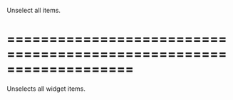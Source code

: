 <!--**
/*-------------------------------------------
    Auto-generated file. Do not modify.
-------------------------------------------

**-->
<!--d-->
Unselect all items.
<!--/d-->
===================================================================
===================================================================

<!--shortDescription-->
Unselects all widget items.
<!--/shortDescription-->

<!--fullDescription-->

<!--/fullDescription-->